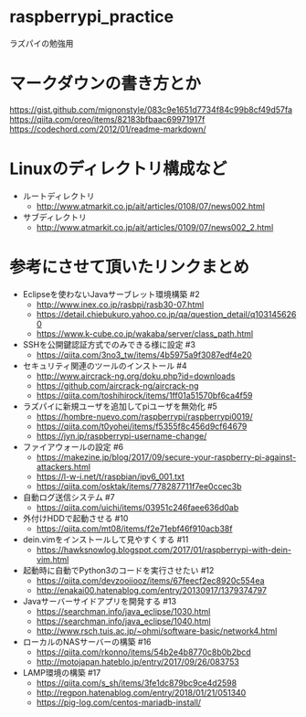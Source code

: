 # raspberrypi_practice
ラズパイの勉強用

# マークダウンの書き方とか
https://gist.github.com/mignonstyle/083c9e1651d7734f84c99b8cf49d57fa  
https://qiita.com/oreo/items/82183bfbaac69971917f  
https://codechord.com/2012/01/readme-markdown/  

# Linuxのディレクトリ構成など
- ルートディレクトリ
  - http://www.atmarkit.co.jp/ait/articles/0108/07/news002.html
- サブディレクトリ
  - http://www.atmarkit.co.jp/ait/articles/0109/07/news002_2.html

# 参考にさせて頂いたリンクまとめ
- Eclipseを使わないJavaサーブレット環境構築 #2
  - http://www.inex.co.jp/rasbpi/rasb30-07.html
  - https://detail.chiebukuro.yahoo.co.jp/qa/question_detail/q1031456260
  - https://www.k-cube.co.jp/wakaba/server/class_path.html
- SSHを公開鍵認証方式でのみできる様に設定 #3
  - https://qiita.com/3no3_tw/items/4b5975a9f3087edf4e20
- セキュリティ関連のツールのインストール #4
  - http://www.aircrack-ng.org/doku.php?id=downloads
  - https://github.com/aircrack-ng/aircrack-ng
  - https://qiita.com/toshihirock/items/1ff01a51570bf6ca4f59
- ラズパイに新規ユーザを追加してpiユーザを無効化 #5
  - https://hombre-nuevo.com/raspberrypi/raspberrypi0019/
  - https://qiita.com/t0yohei/items/f5355f8c456d9cf64679
  - https://jyn.jp/raspberrypi-username-change/
- ファイアウォールの設定 #6
  - https://makezine.jp/blog/2017/09/secure-your-raspberry-pi-against-attackers.html
  - https://l-w-i.net/t/raspbian/ipv6_001.txt
  - https://qiita.com/osktak/items/778287711f7ee0ccec3b
- 自動ログ送信システム #7
  - https://qiita.com/uichi/items/03951c246faee636d0ab
- 外付けHDDで起動させる #10
  - https://qiita.com/mt08/items/f2e71ebf46f910acb38f
- dein.vimをインストールして見やすくする #11
  - https://hawksnowlog.blogspot.com/2017/01/raspberrypi-with-dein-vim.html
- 起動時に自動でPython3のコードを実行させたい #12
  - https://qiita.com/devzooiiooz/items/67feecf2ec8920c554ea
  - http://enakai00.hatenablog.com/entry/20130917/1379374797
- Javaサーバーサイドアプリを開発する #13
  - https://searchman.info/java_eclipse/1030.html
  - https://searchman.info/java_eclipse/1040.html
  - http://www.rsch.tuis.ac.jp/~ohmi/software-basic/network4.html
- ローカルのNASサーバーの構築 #16
  - https://qiita.com/rkonno/items/54b2e4b8770c8b0b2bcd
  - http://motojapan.hateblo.jp/entry/2017/09/26/083753
- LAMP環境の構築 #17
  - https://qiita.com/s_sh/items/3fe1dc879bc9ce4d2598
  - http://regpon.hatenablog.com/entry/2018/01/21/051340
  - https://pig-log.com/centos-mariadb-install/
  
